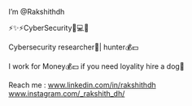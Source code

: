 I’m @Rakshithdh

⚡️✨⚡️CyberSecurity📲💻💵

Cybersecurity researcher💫| hunter💰💵

I work for Money💰💵 if you need loyality hire a dog🐩

Reach me : www.linkedin.com/in/rakshithdh
           www.instagram.com/_rakshith_dh/
